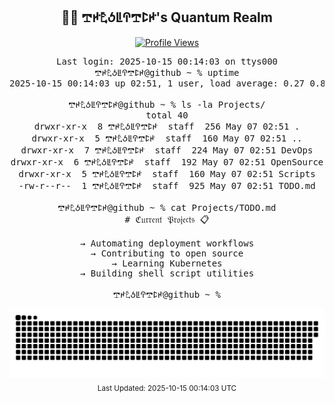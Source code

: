<div align="center">
  <h2>👨‍💻 𖢧ꛅ𖤢ꚽꚳꛈ𖢧ꛕꛅ's Quantum Realm</h2>

  [![Profile Views](https://komarev.com/ghpvc/?username=thugger069&color=blueviolet&style=flat-square)](https://github.com/thugger069)

<pre class="terminal">
Last login: 2025-10-15 00:14:03 on ttys000
𖢧ꛅ𖤢ꚽꚳꛈ𖢧ꛕꛅ@github ~ % uptime
2025-10-15 00:14:03 up 02:51, 1 user, load average: 0.27 0.84 0.63

𖢧ꛅ𖤢ꚽꚳꛈ𖢧ꛕꛅ@github ~ % ls -la Projects/
total 40
drwxr-xr-x  8 𖢧ꛅ𖤢ꚽꚳꛈ𖢧ꛕꛅ  staff  256 May 07 02:51 .
drwxr-xr-x  5 𖢧ꛅ𖤢ꚽꚳꛈ𖢧ꛕꛅ  staff  160 May 07 02:51 ..
drwxr-xr-x  7 𖢧ꛅ𖤢ꚽꚳꛈ𖢧ꛕꛅ  staff  224 May 07 02:51 DevOps
drwxr-xr-x  6 𖢧ꛅ𖤢ꚽꚳꛈ𖢧ꛕꛅ  staff  192 May 07 02:51 OpenSource
drwxr-xr-x  5 𖢧ꛅ𖤢ꚽꚳꛈ𖢧ꛕꛅ  staff  160 May 07 02:51 Scripts
-rw-r--r--  1 𖢧ꛅ𖤢ꚽꚳꛈ𖢧ꛕꛅ  staff  925 May 07 02:51 TODO.md

𖢧ꛅ𖤢ꚽꚳꛈ𖢧ꛕꛅ@github ~ % cat Projects/TODO.md
# ℭ𝔲𝔯𝔯𝔢𝔫𝔱 𝔓𝔯𝔬𝔧𝔢𝔠𝔱𝔰 📋

→ Automating deployment workflows
→ Contributing to open source
→ Learning Kubernetes
→ Building shell script utilities

𖢧ꛅ𖤢ꚽꚳꛈ𖢧ꛕꛅ@github ~ %
</pre>

<!-- Snake placeholders, already generated by GitHub Action -->
<picture>
  <source media="(prefers-color-scheme: dark)" srcset="dist/github-snake-dark.svg" />
  <source media="(prefers-color-scheme: light)" srcset="dist/github-snake.svg" />
  <img alt="Github Contribution Snake Animation" src="dist/github-snake.svg" />
</picture>

<div align="center">
  <sub>Last Updated: 2025-10-15 00:14:03 UTC</sub>
</div>
